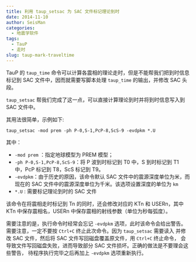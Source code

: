 ```yaml
---
title: 利用 taup_setsac 为 SAC 文件标记理论到时
date: 2014-11-10
author: SeisMan
categories:
  - 地震学软件
tags:
  - TauP
  - 走时
slug: taup-mark-traveltime
---
```


TauP 的 `taup_time` 命令可以计算各震相的理论走时，但是不能帮我们把到时信息
标记到 SAC 文件中，因而就需要写脚本处理 `taup_time` 的输出，并修改 SAC 头段。

`taup_setsac` 帮我们完成了这一点，可以直接计算理论到时并将到时信息写入到 SAC 文件中。

<!--more-->

其用法很简单，示例如下:

    taup_setsac -mod prem -ph P-0,S-1,PcP-8,ScS-9 -evdpkm *.U

其中：

- `-mod prem` ：指定地球模型为 PREM 模型；
- `-ph P-0,S-1,PcP-8,ScS-9`：将 P 波到时标记到 T0 中，S 到时标记到 T1 中，PcP 标记到 T8，ScS 标记到 T9。
- `-evdpkm`：由于历史的原因，该命令默认 SAC 文件中的震源深度单位为米，而现在的 SAC 文件中的震源深度单位为千米。该选项设置深度的单位为 `km`
- `*.U` : 需要标记理论到时的 SAC 文件

该命令在将震相走时标记到 Tn 的同时，还会修改对应的 KTn 和 USERn，其中 KTn 中保存震相名，USERn 中保存震相的射线参数（单位为秒每弧度）。

需要注意的是，执行命令时经常会忘记 `-evdpkm` 选项，此时该命令会给出警告。
需要注意，一定不要按 `Ctrl+C` 终止此次命令。因为 `taup_setsac` 需要读入
并修改 SAC 文件，然后将 SAC 文件写回磁盘覆盖原文件，用 `Ctrl+C` 终止命令，
会导致文件写回磁盘失败，进而导致部分 SAC 文件损坏。正确的做法是不要理会这些警告，
待程序执行完毕之后再加上 `-evdpkm` 选项重新执行。

